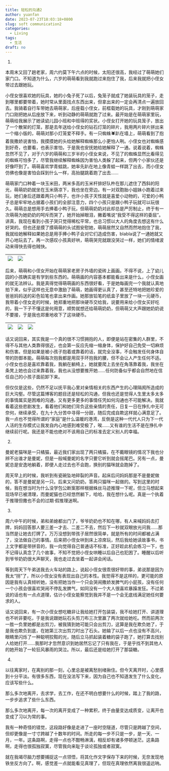```yaml
---
title: 轻松的沟通2
author: yuanfan
date: 2023-07-23T18:03:18+0800
slug: soft communication2
categories:
  - Living
tags:
  - 生活
draft: no
---
```


<!--more-->

1.

本周末又回了趟老家，周六约莫下午六点的时候，太阳还很高，我经过了萌萌她们家门口。不知道为什么，六岁的萌萌看到我就跑过来抱住了我，后来我就把小侄女带过去跟她玩。

小侄女很喜欢她的玩具，她的小兔子死了以后，兔笼子就成了她装玩具的笼子，走到哪里都要带着，她时常从里面找点东西出来，但拿出来的一定会再清点一遍放回去。我骑着自行车带她去萌萌家，后座载小侄女，前框载她的玩具，才刚到萌萌家门口刚把她从后座放下来，听到动静的萌萌就跑了过来。最开始是在萌萌家里玩，萌萌给我展示了她读幼儿园小班和中班得的奖状。小侄女打开她的玩具笼子，放出了一个散架的灯笼，那是去年送给小侄女的钻石灯笼的碎片，我用两片碎片拼出来一个缩小版的，萌萌对那小灯笼爱不释手。有一只蜘蛛🕷️趴在墙上，萌萌看到了抱着我撒娇说害怕，我摸摸她的头给她解释蜘蛛那么小更怕人咧。小侄女也对蜘蛛感到好奇，也要看，也表示害怕，于是我也安抚她给她解释了一通。说着说着，蜘蛛忽然不见了，对于六岁的萌萌和三岁半的小侄女来说，不见了的蜘蛛显然比看得见的蜘蛛可怕多了，尽管我继续解释蜘蛛因为害怕人类躲了起来，但两个小家伙还是好像吓到了。萌萌喜欢学青蛙跳，她率先趴在地上像青蛙一样跳了出去，而小侄女仿佛也像是害怕会踩到什么一样，高抬腿跳着跑了出去……

萌萌家门口种着一块玉米田，两米多高的玉米杆排好队杵在那儿遮住了西斜的阳光，萌萌奶奶就坐在玉米荫凉下，我也坐在旁边。有一对双胞胎小姐妹小跑着过来玩，她们身后还跟着两只小鸭子，也许小孩子天性就是喜爱小动物的，可爱的小鸭子总是牢牢地占据着小孩们的全部注意力，四个小孩只是跟小鸭子玩就可以玩很久。萌萌总是想用手去捧着小鸭子玩，但萌萌奶奶对此却总是严厉制止，终于有一次萌萌为她奶奶的呵斥而哭了，她开始掉眼泪，撇着嘴说“我受不得这样的委屈”。讲真，我现在看到小孩子哭只觉得稀松平常，也总习惯以大人的角度去想这有什么好哭的。但也还是摸了摸萌萌的头试图安慰她，萌萌居然又自然而然地抱住了我，我就给她解释如果她总是用手捧小鸭子会对它们造成伤害，blabla说了一通她就又开心地玩去了。再一次感叹小孩真好哄，萌萌哭完就跟没哭过一样，她们的情绪波动来得快去得也贼快。

|![](https://yuanfan.rbind.io/images/2023/2023-07-23-01.jpg)|![](https://yuanfan.rbind.io/images/2023/2023-07-23-02.jpg)|
|:-:|:-:|

后来，萌萌和小侄女开始在萌萌家老房子外墙的瓷砖上画画。不得不说，上了幼儿园的小孩确实是有学到些东西的。萌萌画的内容基本都能看出来是什么，小侄女画的就无法辨认。我是真得觉得萌萌画的东西很好看，于是她每画完一个我就认真地拍下来，似乎这样也无意中激励了萌萌，她画得更认真了，甚至还特地把她珍爱的爸爸妈妈送的彩色铅笔也拿出来作画。她那放铅笔的纸盒子里放了一块一元硬币，我带着小侄女走的时候，她郑重地把那块硬币交给我，说要用来给小侄女买好吃的，我一下子不懂这是何用意，顺势就想还给萌萌奶奶，但萌萌又大声跟她奶奶说不要接，于是我也郑重地收下了这块硬币。

|![](https://yuanfan.rbind.io/images/2023/2023-07-23-03.jpg)|![](https://yuanfan.rbind.io/images/2023/2023-07-23-04.jpg)|![](https://yuanfan.rbind.io/images/2023/2023-07-23-05.jpg)|
|:-:|:-:|:-:|

话又说回来，其实我是一个真的很不习惯拥抱的人，即便是站在密集的人群里，不得不与其他人类靠得很近，也会第一反应先缩一缩身体，保护好自己免受一切麻烦和伤害。但是如果是被小孩子抱着或靠着的话，就完全没事，不会触发任何身体自带的防御本能。萌萌每次抱我都是用双手环抱我的腰，但不会让人产生任何不适。小侄女也总是喜欢靠着我，我躺在躺椅上，她就要爬上去坐在角落靠着我，我坐在条凳上她也会过来靠着我，我也从没想要推开她……任何防备似乎都会自然地在信任自己的小孩子面前卸下来。

但仅仅是这些，仍然不足以抚平我心里对亲情相关的东西产生的心理隔阂所造成的巨大沟壑。尽管这篇博客的题目还是轻松的沟通，但我也还是觉得人生里太多太多的事情属实是困难的沟通，又有更多更多的事情任凭如何沟通也不可能解决。我就看着这些悲剧发生，看着他们和她们背负这些亲情的责任，日复一日在挣扎中无可奈何，继续承受，在九十九分苦中寻得一分甜，随后完成自欺这样就心满意足了。我一点也不觉得所谓的“家庭”是什么温暖的港湾，反倒是这种一代代人只为下一代人活的生存模式让我发自内心地感到难受极了，唉……又有谁的生活不是在挣扎中继续前行呢。我还是不能也绝对不该用自己的标准去定义别人的幸福。

2.

曼妮老猫咪是一只橘猫，最近我们家出现了两只橘猫，在不戴眼镜的情况下我也分辨不出谁才是曼妮，但是一般喊曼妮的名字只要它听到就会摇尾巴。另有一点，曼妮总是安逸地躺着，即便人走过去也不会跑，换别的猫咪就会跑掉了。

周天早上的时候，我听到有瓷碗坠地碎裂的声音。起床后问妈妈那是不是曼妮做的，答不是曼妮是另一只。后来又问奶奶，答两只猫咪一起做的。写到这里的时候，我在想当时为什么没学包公断案那样根据蛛丝马迹推理一下呢，但立马想起来现场早已被清理，而曼妮猫也已经悠然躺下，哈哈，我在想什么呢。真是一个执着于推理但撒也不会的过期·假推理迷啊。

3.

周六中午的时候，弟和弟媳都出门了，爷爷奶奶也不知在哪，有人来喊妈妈去打牌，妈妈回答那人要三差一才去、二差二不去，然后下一秒就双眼放光问我……那当然是让她去打牌了。万万没想到带孩子居然很简单，就是所有的时间都被占满了，没法做自己的事情。后来把小侄女哄到床上凉席玩，然后我给她读故事书，书上文字都是带拼音的，我一向觉得自己普通话不标准，正好趁此机会练习一下，也不记得认真念了几个故事，不知不觉把小侄女哄睡以后自己也犯困了。睡醒以后听到爷爷奶奶很大声聊天，我也走过去坐着一起讲会闲话。

等到周天下午弟送我去火车站的路上，说起小侄女很乖很好带的事，弟说那是因为我太“拐”了，所以小侄女没有表现出自己的本性。我觉得不是这样的，更可能的原因是我有认真倾听她，没有把她当作一个只会哭闹撒娇发脾气的小屁孩，没有任何一个小孩会很喜欢哭闹不停乱发脾气，如同没有一个大人很喜欢暴躁发狂。不过弟说的话也有一点点道理，估计小侄女能察觉到我并不是一个会无底线满足她任何要求的人。

话又说回来，有一次小侄女想吃糖非让我给她打开包装袋，我不给她打开、讲道理也不听非要吃，于是我说跟她玩石头剪刀布三次里赢了两次就给她吃。然而前两次一胜一负里她都是出剪刀，被我猜到她可能只会出剪刀，这算是我在欺负她了，于是我也欺负到底，在她第三次出剪刀时出了石头。她输了以后一点也没有不高兴，眼睛里闪烁了一种聪明狡黠的光，随后立马抓起装着糖的袋子跑了，她打算去找别人给她打开……我那时才忽然意识到她居然忘记了只有我在，于是乎找不到其他人的她开始了一轮狂风暴雨的哭泣。所以，最后还是给她打开了那袋糖。

4.

以往离家时，在离别的那一刻，心里总是被离愁别绪揪住。但今天离开时，心里感到十分平淡。有很多东西，现在没法写下来，因为自己也不知道发生了什么变化，应该写些什么。

那么多次地离开，去求学，去工作，在还不明白想要什么的时候，踏上了我的路，一步步追求了些什么东西。

那么多次地离开，每一次的离开变成了一种累积，终于由量变达成质变，让离开也变成了习以为常的事。

我有一种奇怪的错觉，这段路好像是走进了一座时空隧道，尽管只是跨越了空间，但却更像是一寸寸跨越了十数年的时间。所走的每一步不只是一步，是一天、一月，一年。这条路啊，走得一点也不酣畅淋漓，相反却有诸多停顿迷茫。这条路啊，走得也很孤独寂寞，尽管我向来耻于谈论孤独或者寂寞。

就在我竭尽脑力想要捕捉这一点领悟，将其化作文字保存下来的时候，无奈发现地铁坐反方向了。啊，感觉差一点就能看见真理了，但现在真理依然离我很遥远呐。

